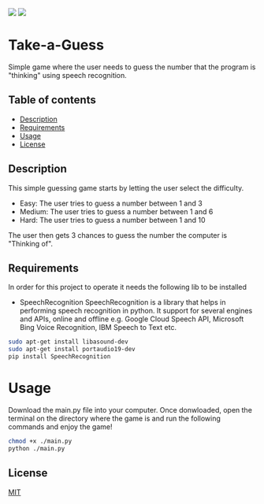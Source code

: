 <img src="https://images1-focus-opensocial.googleusercontent.com/gadgets/proxy?container=focus&url=https://img.shields.io/badge/License-MIT-blue">
<img src="https://images1-focus-opensocial.googleusercontent.com/gadgets/proxy?container=focus&url=https://img.shields.io/badge/Python-v3.6-blue">

# Take-a-Guess

Simple game where the user needs to guess the number that the program is "thinking" using speech recognition.

## Table of contents
+ [Description](#Description)
+ [Requirements](#Requirements)
+ [Usage](#Usage)
+ [License](#License)

## Description

This simple guessing game starts by letting the user select the difficulty.

+ Easy: The user tries to guess a number between 1 and 3
+ Medium: The user tries to guess a number between 1 and 6
+ Hard: The user tries to guess a number between 1 and 10

The user then gets 3 chances to guess the number the computer is "Thinking of".

## Requirements
In order for this project to operate it needs the following lib to be installed

+ SpeechRecognition
SpeechRecognition is a library that helps in performing speech  recognition in python. It support for several engines and APIs, online and offline e.g. Google Cloud Speech API, Microsoft Bing Voice Recognition, IBM Speech to Text etc.

```bash
sudo apt-get install libasound-dev
sudo apt-get install portaudio19-dev
pip install SpeechRecognition
```

# Usage

Download the main.py file into your computer.
Once donwloaded, open the terminal on the directory where the game is and run the following commands and enjoy the game!

```bash
chmod +x ./main.py
python ./main.py
```

## License
[MIT](https://choosealicense.com/licenses/mit/)
